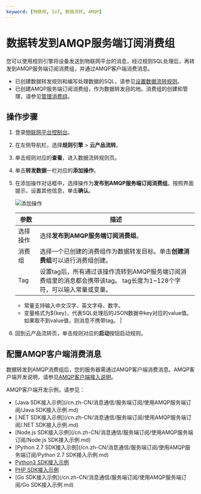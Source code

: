```yaml
---
keyword: [物联网, IoT, 数据流转, AMQP]
---
```


# 数据转发到AMQP服务端订阅消费组

您可以使用规则引擎将设备发送到物联网平台的消息，经过规则SQL处理后，再转发到AMQP服务端订阅消费组，并通过AMQP客户端消费消息。

-   已创建数据转发规则和编写处理数据的SQL，请参见[设置数据流转规则](/cn.zh-CN/消息通信/云产品流转/设置数据流转规则.md)。
-   已创建AMQP服务端订阅消费组，作为数据转发目的地。消费组的创建和管理，请参见[管理消费组](/cn.zh-CN/消息通信/服务端订阅/使用AMQP服务端订阅/管理消费组.md)。

## 操作步骤

1.  登录[物联网平台控制台](http://iot.console.aliyun.com/)。

2.  在左侧导航栏，选择**规则引擎** \> **云产品流转**。

3.  单击规则对应的**查看**，进入数据流转规则页。

4.  单击**转发数据**一栏对应的**添加操作**。

5.  在添加操作对话框中，选择操作为**发布到AMQP服务端订阅消费组**。按照界面提示，设置其他信息，单击**确认**。

    ![添加操作](https://static-aliyun-doc.oss-cn-hangzhou.aliyuncs.com/assets/img/zh-CN/9723700061/p166288.png)

    |参数|描述|
    |--|--|
    |选择操作|选择**发布到AMQP服务端订阅消费组**。|
    |消费组|选择一个已创建的消费组作为数据转发目标。单击**创建消费组**可以进行消费组创建。|
    |Tag|设置tag后，所有通过该操作流转到AMQP服务端订阅消费组里的消息都会携带该tag。 tag长度为1~128个字符，可以输入常量或变量。

    -   常量支持输入中文汉字、英文字母、数字。
    -   变量格式为$\{key\}，代表SQL处理后的JSON数据中key对应的value值。如果取不到value值，则消息不携带tag。 |

6.  回到云产品流转页，单击规则对应的**启动**按钮启动规则。


## 配置AMQP客户端消费消息

数据转发到AMQP消费组后，您的服务器需通过AMQP客户端消费消息。AMQP客户端开发说明，请参见[AMQP客户端接入说明](/cn.zh-CN/消息通信/服务端订阅/使用AMQP服务端订阅/AMQP客户端接入说明.md)。

AMQP客户端开发示例，请参见：

-   [Java SDK接入示例](/cn.zh-CN/消息通信/服务端订阅/使用AMQP服务端订阅/Java SDK接入示例.md)
-   [.NET SDK接入示例](/cn.zh-CN/消息通信/服务端订阅/使用AMQP服务端订阅/.NET SDK接入示例.md)
-   [Node.js SDK接入示例](/cn.zh-CN/消息通信/服务端订阅/使用AMQP服务端订阅/Node.js SDK接入示例.md)
-   [Python 2.7 SDK接入示例](/cn.zh-CN/消息通信/服务端订阅/使用AMQP服务端订阅/Python 2.7 SDK接入示例.md)
-   [Python3 SDK接入示例]()
-   [PHP SDK接入示例]()
-   [Go SDK接入示例](/cn.zh-CN/消息通信/服务端订阅/使用AMQP服务端订阅/Go SDK接入示例.md)

